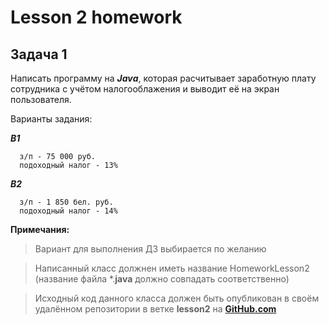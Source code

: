 # Lesson 2 homework

## Задача 1

Написать программу на **_Javа_**, которая расчитывает заработную плату сотрудника с учётом налогооблажения и выводит её
на экран пользователя.

Варианты задания:

***В1***

``` 
  з/п - 75 000 руб.
  подоходный налог - 13% 
```

***В2***

```
  з/п - 1 850 бел. руб.
  подоходный налог - 14%
```

**Примечания:**

> Вариант для выполнения ДЗ выбирается по желанию

> Написанный класс должнен иметь название HomeworkLesson2 (название файла *.__java__ должно совпадать соответственно)

> Исходный код данного класса должен быть опубликован в своём удалённом репозитории в ветке __lesson2__ на [__GitHub.com__](https://github.com)

 

